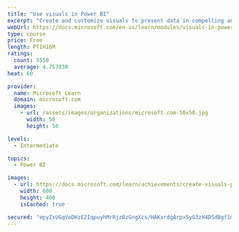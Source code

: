```yaml
---
title: "Use visuals in Power BI"
excerpt: "Create and customize visuals to present data in compelling and insightful ways."
webUrl: https://docs.microsoft.com/en-us/learn/modules/visuals-in-power-bi/
type: course
price: Free
length: PT1H16M
ratings:
  count: 5550
  average: 4.757838
heat: 60

provider:
  name: Microsoft Learn
  domain: microsoft.com
  images:
    - url: /assets/images/organizations/microsoft.com-50x50.jpg
      width: 50
      height: 50

levels:
  - Intermediate

topics:
  - Power BI

images:
  - url: https://docs.microsoft.com/learn/achievements/create-visuals-power-bi-desktop-social.png
    width: 800
    height: 400
    isCached: true

secured: "epyZxUGqVoDHzE2IqpuyhMrRjzBzGngXcs/HAKxrdgArpx5yG3zH4D5dBgf1mASgX9zyfGXzCNzwajAsyQKy2g7Ww4wcUycV7CgbQc/R5kQ+P4f92DshZuQpefRmR+fbTCd1dYzCD0fod7sIFB/cfAwLUIuaRmLBa2wCezinAx1swxxYVkaoNDpgRqHBM+O+oNXMkT3pFErta3tNl8oxVDqLYG2rWQ7T4yqKk6oC5fM9hatrnXFSwKy9D0PulTkaFymDldj4NdbE3VIjEinCANrZ8fu3Mk1FXJEE8UnN+rmYRgaRbPv3OU520qHa5VK4uPK5gdIyk3k7Ej9Ay8fgnzaiFR5SEZAo/n1FiUVlTkUyUm9xFEZ9ozS/pfm4yKVfQI0OFXEAXEHmZRHql4+dZ17wWrhF1ZSTXCkqXWm3mcg=;TOxWNqpET+4ma4jsn9u5dA=="
---
```


